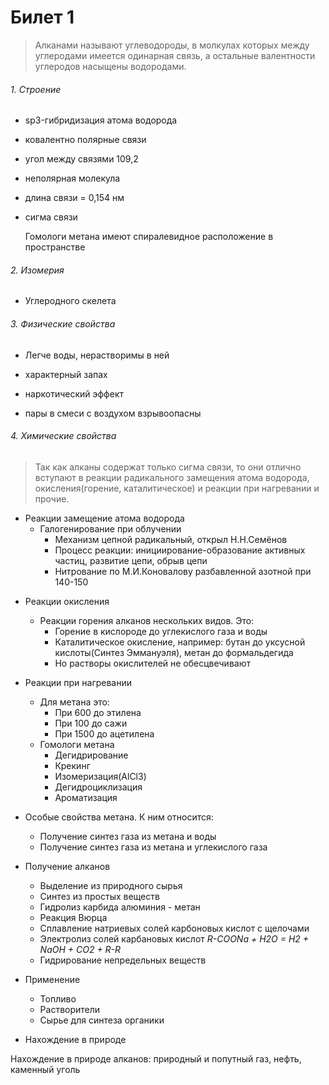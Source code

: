 # Билет 1 
> Алканами называют углеводороды, в молкулах которых между углеродами имеется одинарная связь, а остальные валентности углеродов насыщены водородами.

###### 1. Строение
- sp3-гибридизация атома водорода
- ковалентно полярные связи
- угол между связями 109,2
- неполярная молекула
- длина связи = 0,154 нм
- сигма связи

	Гомологи метана имеют спиралевидное расположение в пространстве
	
###### 2. Изомерия 
	
* Углеродного скелета  
	
###### 3. Физические свойства
- Легче воды, нерастворимы в ней
- характерный запах
- наркотический эффект
    
- пары в смеси с воздухом взрывоопасны
	
###### 4. Химические свойства

> Так как алканы содержат только сигма связи, то они отлично вступают в реакции радикального замещения атома водорода, окисления(горение, каталитическое) и реакции при нагревании и прочие. 
	
* Реакции замещение атома водорода 
  * Галогенирование при облучении
	- Механизм цепной радикальный, открыл Н.Н.Семёнов
	- Процесс реакции: инициирование-образование активных частиц, развитие цепи, обрыв цепи
	 - Нитрование по М.И.Коновалову разбавленной азотной при 140-150
	
- Реакции окисления
	- Реакции горения алканов нескольких видов. Это:
      - Горение в кислороде до углекислого газа и воды
	   - Каталитическое окисление, например: бутан до уксусной кислоты(Синтез Эммануэля), метан до формальдегида
	   - Но растворы окислителей не обесцвечивают
	
- Реакции при нагревании 
	 - Для метана это:
    	- При 600 до этилена
	    - При 100 до сажи
    	- При 1500 до ацетилена
	 - Гомологи метана
	    - Дегидрирование
	    - Крекинг
	    - Изомеризация(AlCl3)
	    - Дегидроциклизация
	    - Ароматизация
	
- Особые свойства метана. К ним относится:
	- Получение синтез газа из метана и воды
	- Получение синтез газа из метана и углекислого газа 

- Получение алканов
	 - Выделение из природного сырья
	- Синтез из простых веществ
	- Гидролиз карбида алюминия - метан
	- Реакция Вюрца
	- Сплавление натриевых солей карбоновых кислот с щелочами
	- Электролиз солей карбановых кислот 
	    _R-COONa + H2O = H2 + NaOH + CO2 + R-R_
	- Гидрирование непредельных веществ
	
- Применение 
	- Топливо
	- Растворители
	- Сырье для синтеза органики
	
- Нахождение в природе

Нахождение в природе алканов: природный и попутный газ, нефть,  каменный уголь